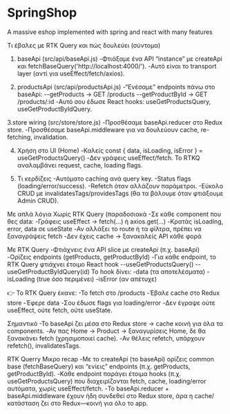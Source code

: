 # SpringShop
A massive eshop implemented with spring and react with many features

Τι έβαλες με RTK Query και πώς δουλεύει (σύντομα)
1. baseApi (src/api/baseApi.js)
-Φτιάξαμε ένα API “instance” με createApi και fetchBaseQuery('http://localhost:4000/').
-Αυτό είναι το transport layer (αντί για useEffect/fetch/axios).

2. productsApi (src/api/productsApi.js)
-“Ενέσαμε” endpoints πάνω στο baseApi:
--getProducts → GET /products
--getProductById → GET /products/:id
-Αυτό σου έδωσε React hooks: useGetProductsQuery, useGetProductByIdQuery.

3.store wiring (src/store/store.js)
-Προσθέσαμε baseApi.reducer στο Redux store.
-Προσθέσαμε baseApi.middleware για να δουλεύουν cache, re-fetching, invalidation.

4. Χρήση στο UI (Home)
-Καλείς const { data, isLoading, isError } = useGetProductsQuery()
-Δεν γράφεις useEffect/fetch. Το RTKQ αναλαμβάνει request, cache, loading flags.

5. Τι κερδίζεις
-Αυτόματο caching ανά query key.
-Status flags (loading/error/success).
-Refetch όταν αλλάζουν παράμετροι.
-Εύκολο CRUD με invalidatesTags/providesTags (θα τα βάλουμε όταν φτιάξουμε Admin CRUD).

 Με απλά λόγια
Χωρίς RTK Query (παραδοσιακά
-Σε κάθε component που θες data:
-Γράφεις useEffect → fetch(...) ή axios.get(...)
-Κρατάς isLoading, error, data σε useState
-Αν αλλάξει το route ή τα φίλτρα, πρέπει να ξαναγράψεις fetch
-Δεν έχεις cache → ξανακαλείς API κάθε φορά

Με RTK Query
-Φτιάχνεις ένα API slice με createApi (π.χ. baseApi)
-Ορίζεις endpoints (getProducts, getProductById)
-Για κάθε endpoint, το RTK Query φτιάχνει έτοιμο React hook
--useGetProductsQuery()
--useGetProductByIdQuery(id)
Το hook δίνει:
-data (τα αποτελέσματα)
-isLoading (true όσο περιμένει)
-isError (αν απέτυχε)

👉 Το RTK Query έκανε:
-Το fetch στο /products
-Έβαλε cache στο Redux store
-Έφερε data
-Σου έδωσε flags για loading/error
-Δεν έγραψε ούτε useEffect, ούτε fetch, ούτε useState.

Σημαντικό
-Το baseApi ζει μέσα στο Redux store → cache κοινή για όλα τα components.
-Αν πας Home → Product → ξαναγυρίσεις Home, δε θα ξανακάνει fetch (χρησιμοποιεί cache).
-Αν θέλεις refetch, υπάρχουν refetch(), invalidatesTags.

RTK Querry Μικρο recap
-Με το createApi (το baseApi) ορίζεις common base (fetchBaseQuery) και “ενίεις” endpoints (π.χ. getProducts, getProductById).
-Κάθε endpoint παράγει έτοιμα hooks (π.χ. useGetProductsQuery) που διαχειρίζονται fetch, cache, loading/error αυτόματα, χωρίς useEffect/fetch.
-Το baseApi.reducer + baseApi.middleware έχουν ήδη συνδεθεί στο Redux store, άρα η cache/κατάσταση ζει στο Redux—κοινή για όλο το app.



